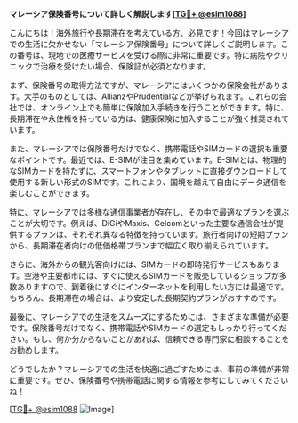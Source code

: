 **マレーシア保険番号について詳しく解説します[[TG💪+ @esim1088](https://t.me/s/esim1088)]**

こんにちは！海外旅行や長期滞在を考えている方、必見です！今回はマレーシアでの生活に欠かせない「マレーシア保険番号」について詳しくご説明します。この番号は、現地での医療サービスを受ける際に非常に重要です。特に病院やクリニックで治療を受けたい場合、保険証が必須となります。

まず、保険番号の取得方法ですが、マレーシアにはいくつかの保険会社があります。大手のものとしては、AllianzやPrudentialなどが挙げられます。これらの会社では、オンライン上でも簡単に保険加入手続きを行うことができます。特に、長期滞在や永住権を持っている方は、健康保険に加入することが強く推奨されています。

また、マレーシアでは保険番号だけでなく、携帯電話やSIMカードの選択も重要なポイントです。最近では、E-SIMが注目を集めています。E-SIMとは、物理的なSIMカードを持たずに、スマートフォンやタブレットに直接ダウンロードして使用する新しい形式のSIMです。これにより、国境を越えて自由にデータ通信を楽しむことができます。

特に、マレーシアでは多様な通信事業者が存在し、その中で最適なプランを選ぶことが大切です。例えば、DiGiやMaxis、Celcomといった主要な通信会社が提供するプランは、それぞれ異なる特徴を持っています。旅行者向けの短期プランから、長期滞在者向けの低価格帯プランまで幅広く取り揃えられています。

さらに、海外からの観光客向けには、SIMカードの即時発行サービスもあります。空港や主要都市には、すぐに使えるSIMカードを販売しているショップが多数ありますので、到着後にすぐにインターネットを利用したい方には最適です。もちろん、長期滞在の場合は、より安定した長期契約プランがおすすめです。

最後に、マレーシアでの生活をスムーズにするためには、さまざまな準備が必要です。保険番号だけでなく、携帯電話やSIMカードの選定もしっかり行ってください。もし、何か分からないことがあれば、信頼できる専門家に相談することをお勧めします。

どうでしたか？マレーシアでの生活を快適に過ごすためには、事前の準備が非常に重要です。ぜひ、保険番号や携帯電話に関する情報を参考にしてみてくださいね！

[[TG💪+ @esim1088](https://t.me/s/esim1088) ![Image](https://i.postimg.cc/Y0z9fWf4/image.png)]
